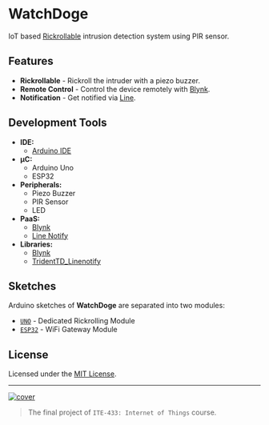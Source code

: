 # WatchDoge

IoT based [Rickrollable](https://en.wikipedia.org/wiki/Rickrolling) intrusion detection system using PIR sensor.

## Features

- **Rickrollable** - Rickroll the intruder with a piezo buzzer.
- **Remote Control** - Control the device remotely with [Blynk](https://blynk.io/).
- **Notification** - Get notified via [Line](https://notify-bot.line.me/).

## Development Tools

- **IDE:**
  - [Arduino IDE](https://www.arduino.cc/en/software)
- **µC:**
  - Arduino Uno
  - ESP32
- **Peripherals:**
  - Piezo Buzzer
  - PIR Sensor
  - LED
- **PaaS:**
  - [Blynk](https://blynk.io/)
  - [Line Notify](https://notify-bot.line.me/)
- **Libraries:**
  - [Blynk](https://www.arduino.cc/reference/en/libraries/blynk/)
  - [TridentTD_Linenotify](https://www.arduino.cc/reference/en/libraries/tridenttd_linenotify/)

## Sketches

Arduino sketches of **WatchDoge** are separated into two modules:

- [`UNO`](UNO) - Dedicated Rickrolling Module
- [`ESP32`](ESP32) - WiFi Gateway Module

## License

Licensed under the [MIT License](LICENSE).

---

[![cover](https://user-images.githubusercontent.com/55230837/224076690-475ae0b3-3424-4229-a0d7-5e5be3477d0d.png)](https://youtu.be/dQw4w9WgXcQ)

> The final project of `ITE-433: Internet of Things` course.
